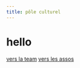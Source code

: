 ```yaml
---
title: pôle culturel
---
```


# hello

[vers la team](/federation/culturel/equipe)
[vers les assos](/federation/culturel/associations)
